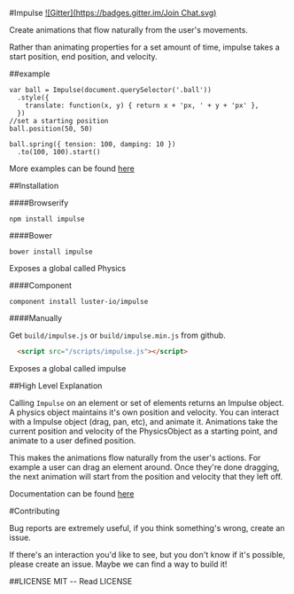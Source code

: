 #Impulse
[![Gitter](https://badges.gitter.im/Join Chat.svg)](https://gitter.im/luster-io/impulse?utm_source=badge&utm_medium=badge&utm_campaign=pr-badge&utm_content=badge)

  Create animations that flow naturally from the user's movements.

  Rather than animating properties for a set amount of time,
impulse takes a start position, end position, and velocity.

##example

```
var ball = Impulse(document.querySelector('.ball'))
  .style({
    translate: function(x, y) { return x + 'px, ' + y + 'px' },
  })
//set a starting position
ball.position(50, 50)

ball.spring({ tension: 100, damping: 10 })
  .to(100, 100).start()
```

More examples can be found [here](http://impulse.luster.io/examples.html)

##Installation

####Browserify
```
npm install impulse
```

####Bower

```
bower install impulse
```
Exposes a global called Physics

####Component

```
component install luster-io/impulse
```

####Manually

Get `build/impulse.js` or `build/impulse.min.js` from github.

```html
  <script src="/scripts/impulse.js"></script>
```

Exposes a global called impulse

##High Level Explanation

  Calling `Impulse` on an element or set of elements returns an Impulse object.
A physics object maintains it's own position and velocity.  You can interact
with a Impulse object (drag, pan, etc), and animate it.  Animations take
the current position and velocity of the PhysicsObject as a starting point, and
animate to a user defined position.

  This makes the animations flow naturally from the user's actions.  For example a user can drag an element around.  Once they're done dragging,
the next animation will start from the position and velocity that they left off.

Documentation can be found [here](http://impulse.luster.io/guides.html)

#Contributing

  Bug reports are extremely useful, if you think something's wrong, create an
issue.

  If there's an interaction you'd like to see, but you don't know if it's
possible, please create an issue.  Maybe we can find a way to build it!

##LICENSE
 MIT -- Read LICENSE
